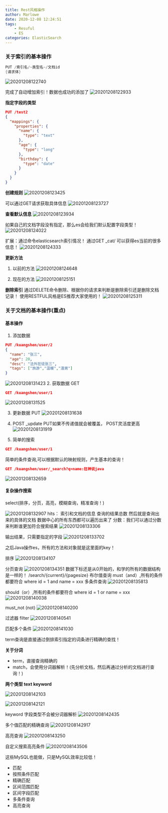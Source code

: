 ```yaml
---
title: Rest风格操作
author: Marlowe
date: 2020-12-08 12:24:51
tags:
    - Resuful
    - ES
categories: ElasticSearch
---
```

<!--more-->

### 关于索引的基本操作

```java
PUT /索引名/~类型名~/文档id
{请求体}
```
![20201208122740](http://marlowe.oss-cn-beijing.aliyuncs.com/img/20201208122740.png)

完成了自动增加索引！数据也成功的添加了
![20201208122933](http://marlowe.oss-cn-beijing.aliyuncs.com/img/20201208122933.png)

**指定字段的类型**
```json
PUT /test2
{
  "mappings": {
    "properties": {
      "name": {
        "type": "text"
      },
      "age": {
        "type": "long"
      },
      "birthday": {
        "type": "date"
      }
    }
  }
}
```
**创建规则**
![20201208123425](http://marlowe.oss-cn-beijing.aliyuncs.com/img/20201208123425.png)

可以通过GET请求获取具体信息
![20201208123727](http://marlowe.oss-cn-beijing.aliyuncs.com/img/20201208123727.png)

**查看默认信息**
![20201208123934](http://marlowe.oss-cn-beijing.aliyuncs.com/img/20201208123934.png)

如果自己的文档字段没有指定，那么es会给我们默认配置字段类型！
![20201208124022](http://marlowe.oss-cn-beijing.aliyuncs.com/img/20201208124022.png)

扩展：通过命令elasticsearch索引情况！
通过GET _cat/ 可以获得es当前的很多信息！
![20201208124333](http://marlowe.oss-cn-beijing.aliyuncs.com/img/20201208124333.png)

**更新方法**
1. 以前的方法
![20201208124648](http://marlowe.oss-cn-beijing.aliyuncs.com/img/20201208124648.png)

2. 现在的方法
![20201208125151](http://marlowe.oss-cn-beijing.aliyuncs.com/img/20201208125151.png)

**删除索引**
通过DELETE命令删除、根据你的请求来判断是删除索引还是删除文档记录！
使用RESTFUL风格是ES推荐大家使用的！
![20201208125311](http://marlowe.oss-cn-beijing.aliyuncs.com/img/20201208125311.png)

### 关于文档的基本操作(重点)
#### 基本操作
1. 添加数据
```json
PUT /kuangshen/user/2
{
  "name": "张三",
  "age": 20,
  "desc": "法外狂徒张三",
  "tags": ["旅游","温暖","渣男"]
}
```
![20201208131423](http://marlowe.oss-cn-beijing.aliyuncs.com/img/20201208131423.png)
2. 获取数据 GET
```json
GET /kuangshen/user/1
```
![20201208131525](http://marlowe.oss-cn-beijing.aliyuncs.com/img/20201208131525.png)

3. 更新数据 PUT
![20201208131638](http://marlowe.oss-cn-beijing.aliyuncs.com/img/20201208131638.png)

4. POST _update
PUT如果不传递值就会被覆盖，
POST灵活度更高
![20201208131919](http://marlowe.oss-cn-beijing.aliyuncs.com/img/20201208131919.png)

5. 简单的搜索
```json
GET /kuangshen/user/1
```
简单的条件查询,可以根据默认的映射规则，产生基本的查询！
```json
GET /kuangshen/user/_search?q=name:狂神说java
```
![20201208132659](http://marlowe.oss-cn-beijing.aliyuncs.com/img/20201208132659.png)
#### 复杂操作搜索
select(排序，分页，高亮，模糊查询，精准查询！)

![20201208132907](http://marlowe.oss-cn-beijing.aliyuncs.com/img/20201208132907.png)
hits：
索引和文档的信息
查询的结果总数
然后就是查询出来的具体的文档
数据中心的所有东西都可以遍历出来了
分数：我们可以通过分数来判断谁更加符合搜索结果
![20201208133306](http://marlowe.oss-cn-beijing.aliyuncs.com/img/20201208133306.png)

输出结果，只需要指定的字段
![20201208133702](http://marlowe.oss-cn-beijing.aliyuncs.com/img/20201208133702.png)

之后Java操作es，所有的方法和对象就是这里面的key！

排序
![20201208134107](http://marlowe.oss-cn-beijing.aliyuncs.com/img/20201208134107.png)

分页查询
![20201208134351](http://marlowe.oss-cn-beijing.aliyuncs.com/img/20201208134351.png)
数据下标还是从0开始的，和学的所有的数据结构是一样的！
/search/{current}/{pagesize}
布尔值查询
must（and）,所有的条件都要符合 where id = 1 and name = xxx
多条件查询
![20201208135813](http://marlowe.oss-cn-beijing.aliyuncs.com/img/20201208135813.png)

should（or）,所有的条件都要符合 where id = 1 or name = xxx
![20201208140038](http://marlowe.oss-cn-beijing.aliyuncs.com/img/20201208140038.png)

must_not (not)
![20201208140200](http://marlowe.oss-cn-beijing.aliyuncs.com/img/20201208140200.png)

过滤器 filter
![20201208140541](http://marlowe.oss-cn-beijing.aliyuncs.com/img/20201208140541.png)

匹配多个条件
![20201208141030](http://marlowe.oss-cn-beijing.aliyuncs.com/img/20201208141030.png)

term查询是直接通过倒排索引指定的词条进行精确的查找！

**关于分词**
* term，直接查询精确的
* match，会使用分词器解析！(先分析文档，然后再通过分析的文档进行查询！)

**两个类型 text keyword**

![20201208142103](http://marlowe.oss-cn-beijing.aliyuncs.com/img/20201208142103.png)

![20201208142121](http://marlowe.oss-cn-beijing.aliyuncs.com/img/20201208142121.png)

keyword 字段类型不会被分词器解析
![20201208142435](http://marlowe.oss-cn-beijing.aliyuncs.com/img/20201208142435.png)

多个值匹配的精确查询
![20201208142917](http://marlowe.oss-cn-beijing.aliyuncs.com/img/20201208142917.png)

高亮查询
![20201208143250](http://marlowe.oss-cn-beijing.aliyuncs.com/img/20201208143250.png)

自定义搜索高亮条件
![20201208143506](http://marlowe.oss-cn-beijing.aliyuncs.com/img/20201208143506.png)

这些MySQL也能做，只是MySQL效率比较低！
* 匹配
* 按照条件匹配
* 精确匹配
* 区间范围匹配
* 区间字段匹配
* 多条件查询
* 高亮查询


